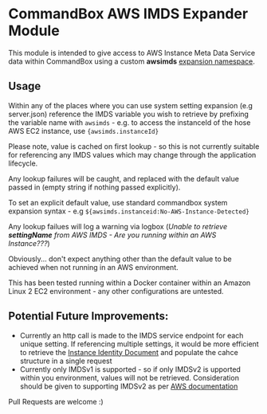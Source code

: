 # CommandBox AWS IMDS Expander Module

This module is intended to give access to AWS Instance Meta Data Service data within CommandBox using a custom **awsimds** [expansion namespace](https://commandbox.ortusbooks.com/usage/system-setting-expansion-namespaces).

## Usage

Within any of the places where you can use system setting expansion (e.g server.json) reference the IMDS variable you wish to retrieve by prefixing the variable name with `awsimds` - e.g. to access the instanceId of the hose AWS EC2 instance, use `{awsimds.instanceId}`

Please note, value is cached on first lookup - so this is not currently suitable for referencing any IMDS values which may change through the application lifecycle.

Any lookup failures will be caught, and replaced with the default value passed in (empty string if nothing passed explicitly).

To set an explicit default value, use standard commandbox system expansion syntax - e.g `${awsimds.instanceid:No-AWS-Instance-Detected}`

Any lookup failues will log a warning via logbox (*Unable to retrieve **settingName** from AWS IMDS - Are you running within an AWS Instance???*)

Obviously... don't expect anything other than the default value to be achieved when not running in an AWS environment.

This has been tested running within a Docker container within an Amazon Linux 2 EC2 environment - any other configurations are untested.

## Potential Future Improvements:

  * Currently an http call is made to the IMDS service endpoint for each unique setting.  If referencing multiple settings, it would be more efficient to retrieve the [Instance Identity Document](https://docs.aws.amazon.com/AWSEC2/latest/UserGuide/instance-identity-documents.html) and populate the cahce structure in a single request
  * Currently only IMDSv1 is supported - so if only IMDSv2 is upported within you environment, values will not be retrieved. Consideration should be given to supporting IMDSv2 as per [AWS documentation](https://docs.aws.amazon.com/AWSEC2/latest/UserGuide/configuring-instance-metadata-service.html)

Pull Requests are welcome :)
